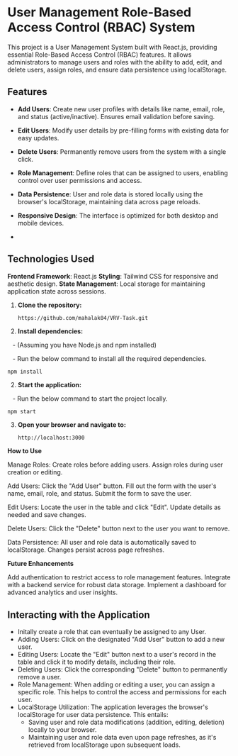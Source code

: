 # User Management Role-Based Access Control (RBAC) System


This project is a User Management System built with React.js, providing essential Role-Based Access Control (RBAC) features. It allows administrators to manage users and roles with the ability to add, edit, and delete users, assign roles, and ensure data persistence using localStorage.

## Features

  
   - **Add Users**: Create new user profiles with details like name, email, role, and status (active/inactive). Ensures email validation before saving.
   - **Edit Users**: Modify user details by pre-filling forms with existing data for easy updates.
   - **Delete Users**: Permanently remove users from the system with a single click.
   - **Role Management**: Define roles that can be assigned to users, enabling control over user permissions and access.
   - **Data Persistence**: User and role data is stored locally using the browser's localStorage, maintaining data across page reloads.
   - **Responsive Design**: The interface is optimized for both desktop and mobile devices.
 
   - 
## Technologies Used


   **Frontend Framework**: React.js
    **Styling**: Tailwind CSS for responsive and aesthetic design.
    **State Management**: Local storage for maintaining application state across sessions.



1. **Clone the repository:**

   ```bash
   https://github.com/mahalak04/VRV-Task.git

2. **Install dependencies:**

   - (Assuming you have Node.js and npm installed)
   
   - Run the below command to install all the required dependencies.
   
    npm install

2. **Start the application:**

   - Run the below command to start the project locally.
   
    npm start

3. **Open your browser and navigate to:**


       http://localhost:3000

**How to Use**

  Manage Roles:
        Create roles before adding users.
        Assign roles during user creation or editing.

  Add Users:
        Click the "Add User" button.
        Fill out the form with the user's name, email, role, and status.
        Submit the form to save the user.

  Edit Users:
        Locate the user in the table and click "Edit".
        Update details as needed and save changes.

   Delete Users:
        Click the "Delete" button next to the user you want to remove.

   Data Persistence:
        All user and role data is automatically saved to localStorage.
        Changes persist across page refreshes.

**Future Enhancements**

   Add authentication to restrict access to role management features.
    Integrate with a backend service for robust data storage.
    Implement a dashboard for advanced analytics and user insights.
 
## Interacting with the Application

- Initally create a role that can eventually be assigned to any User.
- Adding Users: Click on the designated "Add User" button to add a new user.
- Editing Users: Locate the "Edit" button next to a user's record in the table and click it to modify details, including their role.
- Deleting Users: Click the corresponding "Delete" button to permanently remove a user.
- Role Management: When adding or editing a user, you can assign a specific role. This helps to control the access and permissions for each user.
- LocalStorage Utilization: The application leverages the browser's localStorage for user data persistence. This entails:
    - Saving user and role data modifications (addition, editing, deletion) locally to your browser.
    - Maintaining user and role data even upon page refreshes, as it's retrieved from localStorage upon subsequent loads.
